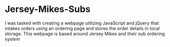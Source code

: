 # Jersey-Mikes-Subs
I was tasked with creating a webpage utilizing JavaScript and jQuery that intakes orders using an ordering page and stores the order details in local storage. This webpage is based around Jersey Mikes and their sub ordering system
